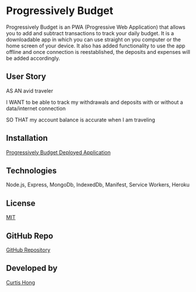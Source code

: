 # Progressively Budget

Progressively Budget is an PWA (Progressive Web Application) that allows you to add and subtract transactions to track your daily budget. It is a downloadable app in which you can use straight on you computer or the home screen of your device. It also has added functionality to use the app offline and once connection is reestablished, the deposits and expenses will be added accordingly.

## User Story

AS AN avid traveler

I WANT to be able to track my withdrawals and deposits with or without a data/internet connection

SO THAT my account balance is accurate when I am traveling 


## Installation

[Progressively Budget Deployed Application](https://secret-harbor-09741.herokuapp.com/)

## Technologies

Node.js,
Express,
MongoDb,
IndexedDb,
Manifest,
Service Workers,
Heroku
    

## License
[MIT](https://choosealicense.com/licenses/mit/)

## GitHub Repo
[GitHub Repository](https://github.com/NonchalantGarage/progressively-budget)

## Developed by
[Curtis Hong](https://github.com/nonchalantgarage)

